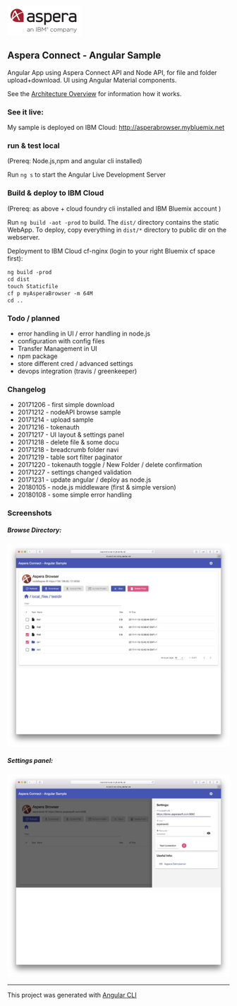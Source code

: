 ![](img/aspera.png)
## Aspera Connect -  Angular Sample 


Angular App using Aspera Connect API and Node API, for file and folder upload+download.
UI using Angular Material components.

See the [Architecture Overview](Architecture.md) for information how it works. 

### See it live:
My sample is deployed on IBM Cloud:
http://asperabrowser.mybluemix.net

### run & test local
(Prereq: Node.js,npm and angular cli installed)

Run `ng s` to start the Angular Live Development Server

### Build & deploy to IBM Cloud
(Prereq: as above + cloud foundry cli installed and IBM Bluemix account )

Run `ng build -aot -prod` to build.  The `dist/` directory contains the static WebApp. 
To deploy, copy everything in `dist/*` directory to public dir on the webserver.

Deployment to IBM Cloud cf-nginx (login to your right Bluemix cf space first):   
```
ng build -prod
cd dist
touch Staticfile
cf p myAsperaBrowser -m 64M
cd ..
``` 

### Todo / planned 
- error handling in UI / error handling in node.js
- configuration with config files 
- Transfer Management in UI 
- npm package
- store different cred / advanced settings 
- devops integration (travis / greenkeeper)

### Changelog
- 20171206 - first simple download 
- 20171212 - nodeAPI browse sample 
- 20171214 - upload sample  
- 20171216 - tokenauth  
- 20171217 - UI layout  & settings panel
- 20171218 - delete file & some docu 
- 20171218 - breadcrumb folder navi
- 20171219 - table sort filter paginator 
- 20171220 - tokenauth toggle / New Folder / delete confirmation
- 20171227 - settings changed validation
- 20171231 - update angular / deploy as node.js
- 20180105 - node.js middleware (first & simple version)
- 20180108 - some simple error handling


### Screenshots 

##### Browse Directory:
![](img/browse.jpg)

##### Settings panel:
![](img/settings.jpg)


---

This project was generated with [Angular CLI](https://github.com/angular/angular-cli) 
